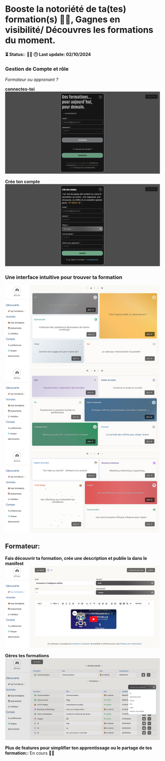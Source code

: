 # Booste la notoriété de ta(tes) formation(s) 🚀✨, Gagnes en visibilité/ Découvres les formations du moment.

**⏳ Status:**: 🚨🚧
**🕑 Last update: 02/10/2024**
### Gestion de Compte et rôle

*Formateur ou apprenant ?*

**connectes-toi**
![manifest-login-signup-slide-1](./login_signup_1.png)

**Crée ton compte**
![manifest-login-signup-slide-2](./login_signup_2.png)

### Une interface intuitive pour trouver ta formation
![manifest-home-slide-1](./home_slide1.png)
![manifest-home-slide-2](./home_slide2.png)
![manifest-home-slide-3](./home_slide3.png)

## Formateur:

**Fais découvrir ta formation, crée une description et publie la dans le manifest**
![manifest-create-training](./create-training.png)

**Gères tes formations**
![manifest-create-training](./manage_trainings.png)

**Plus de features pour simplifier ton apprentissage ou le partage de tes formation::** En cours 👨‍💻
 
